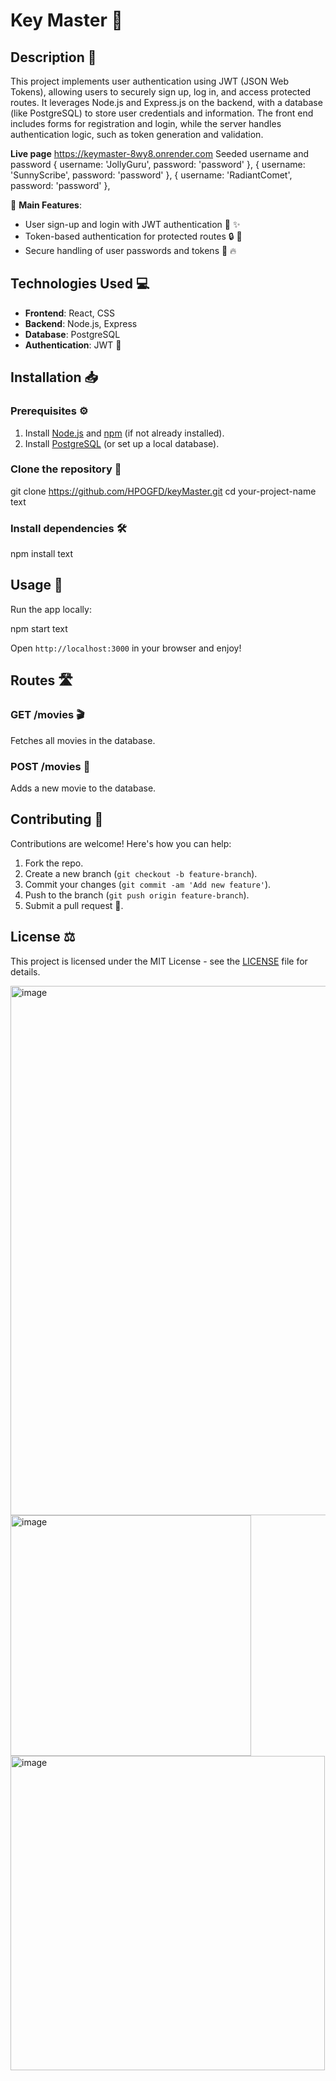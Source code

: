 # **Key Master** 🎉

## Description 📝

This project implements user authentication using JWT (JSON Web Tokens), allowing users to securely sign up, log in, and access protected routes. It leverages Node.js and Express.js on the backend, with a database (like PostgreSQL) to store user credentials and information. The front end includes forms for registration and login, while the server handles authentication logic, such as token generation and validation.

**Live page**
https://keymaster-8wy8.onrender.com
Seeded username and password
  { username: 'JollyGuru', password: 'password' },
  { username: 'SunnyScribe', password: 'password' },
  { username: 'RadiantComet', password: 'password' },

🚀 **Main Features**:
- User sign-up and login with JWT authentication 🔑 ✨
- Token-based authentication for protected routes 🔒 🎯
- Secure handling of user passwords and tokens 🔐 🔥

## Technologies Used 💻

- **Frontend**: React, CSS
- **Backend**: Node.js, Express
- **Database**: PostgreSQL
- **Authentication**: JWT 🔑

## Installation 📥

### Prerequisites ⚙️

1. Install [Node.js](https://nodejs.org/) and [npm](https://www.npmjs.com/) (if not already installed).
2. Install [PostgreSQL](https://www.postgresql.org/) (or set up a local database).

### Clone the repository 📂

git clone https://github.com/HPOGFD/keyMaster.git
cd your-project-name
text

### Install dependencies 🛠️

npm install
text

## Usage 🚀

Run the app locally:

npm start
text

Open `http://localhost:3000` in your browser and enjoy!

## Routes 🛣️

### GET /movies 🎬
Fetches all movies in the database.

### POST /movies 🍿
Adds a new movie to the database.

## Contributing 🤝

Contributions are welcome! Here's how you can help:

1. Fork the repo.
2. Create a new branch (`git checkout -b feature-branch`).
3. Commit your changes (`git commit -am 'Add new feature'`).
4. Push to the branch (`git push origin feature-branch`).
5. Submit a pull request 🎉.

## License ⚖️

This project is licensed under the MIT License - see the [LICENSE](LICENSE) file for details.


<img width="847" alt="image" src="https://github.com/user-attachments/assets/c5283df3-ec15-4764-8d5c-a50319860453" />
<img width="385" alt="image" src="https://github.com/user-attachments/assets/7e6bfbf1-47ff-417f-9209-0c7e2d53afa8" />
<img width="503" alt="image" src="https://github.com/user-attachments/assets/2c2e09ea-09b8-40b0-9861-1c5d8dcda164" />



